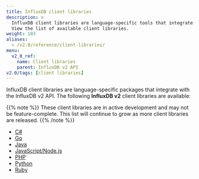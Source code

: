 ```yaml
---
title: InfluxDB client libraries
description: >
  InfluxDB client libraries are language-specific tools that integrate with the InfluxDB v2 API.
  View the list of available client libraries.
weight: 103
aliases:
  - /v2.0/reference/client-libraries/
menu:
  v2_0_ref:
    name: Client libraries
    parent: InfluxDB v2 API
v2.0/tags: [client libraries]
---
```


InfluxDB client libraries are language-specific packages that integrate with the InfluxDB v2 API.
The following **InfluxDB v2** client libraries are available:

{{% note %}}
These client libraries are in active development and may not be feature-complete.
This list will continue to grow as more client libraries are released.
{{% /note %}}

- [C#](https://github.com/influxdata/influxdb-client-csharp)
- [Go](https://github.com/influxdata/influxdb-client-go)
- [Java](https://github.com/influxdata/influxdb-client-java)
- [JavaScript/Node.js](https://github.com/influxdata/influxdb-client-js)
- [PHP](https://github.com/influxdata/influxdb-client-php)
- [Python](https://github.com/influxdata/influxdb-client-python)
- [Ruby](https://github.com/influxdata/influxdb-client-ruby)
